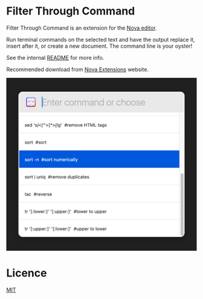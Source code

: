 # Filter Through Command

Filter Through Command is an extension for the [Nova editor](https://nova.app).

Run terminal commands on the selected text and have the output replace it, insert after it, or create a new document. The command line is your oyster!

See the internal [README](/Filter%20Through%20Command.novaextension/README.md) for more info.

Recommended download from [Nova Extensions](https://extensions.panic.com/extensions/com.gingerbeardman/com.gingerbeardman.FilterThroughCommand/) website.

![](nova-filter-through-command.png)

# Licence

[MIT](/LICENSE)
